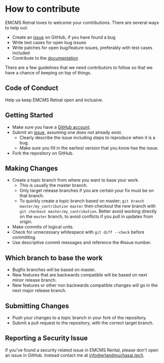 # How to contribute

EMCMS Retnal loves to welcome your contributions. There are several ways to help out:
* Create an [issue](https://github.com/erlandmuchasaj/emcmsrental/issues) on GitHub, if you have found a bug
* Write test cases for open bug issues
* Write patches for open bug/feature issues, preferably with test cases included
* Contribute to the [documentation](https://github.com/erlandmuchasaj/docs)

There are a few guidelines that we need contributors to follow so that we have a
chance of keeping on top of things.

## Code of Conduct

Help us keep EMCMS Retnal open and inclusive.

## Getting Started

* Make sure you have a [GitHub account](https://github.com/signup/free).
* Submit an [issue](https://github.com/erlandmuchasaj/emcmsrental/issues), assuming one does not already exist.
  * Clearly describe the issue including steps to reproduce when it is a bug.
  * Make sure you fill in the earliest version that you know has the issue.
* Fork the repository on GitHub.

## Making Changes

* Create a topic branch from where you want to base your work.
  * This is usually the master branch.
  * Only target release branches if you are certain your fix must be on that
    branch.
  * To quickly create a topic branch based on master; `git branch
    master/my_contribution master` then checkout the new branch with `git
    checkout master/my_contribution`. Better avoid working directly on the
    `master` branch, to avoid conflicts if you pull in updates from origin.
* Make commits of logical units.
* Check for unnecessary whitespace with `git diff --check` before committing.
* Use descriptive commit messages and reference the #issue number.

## Which branch to base the work

* Bugfix branches will be based on master.
* New features that are backwards compatible will be based on next minor release
  branch.
* New features or other non backwards compatible changes will go in the next major release branch.

## Submitting Changes

* Push your changes to a topic branch in your fork of the repository.
* Submit a pull request to the repository, with the
  correct target branch.

## Reporting a Security Issue

If you've found a security related issue in EMCMS Rental, please don't open an issue in GitHub. Instead contact me at info@erlandmuchasaj.tech. 

